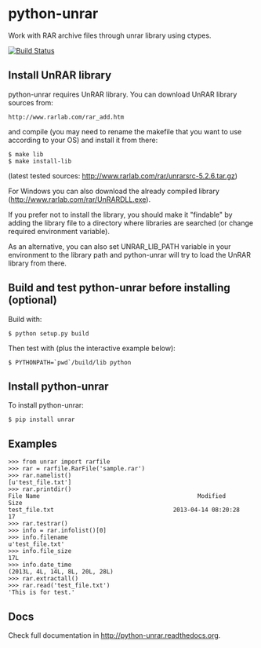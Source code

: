 python-unrar
============

Work with RAR archive files through unrar library using ctypes.

[![Build Status](https://travis-ci.org/matiasb/python-unrar.png?branch=master)](https://travis-ci.org/matiasb/python-unrar)


Install UnRAR library
---------------------

python-unrar requires UnRAR library. You can download UnRAR library sources from:

    http://www.rarlab.com/rar_add.htm

and compile (you may need to rename the makefile that you want to use according to your OS) and install it from there:

    $ make lib
    $ make install-lib

(latest tested sources: http://www.rarlab.com/rar/unrarsrc-5.2.6.tar.gz)

For Windows you can also download the already compiled library (http://www.rarlab.com/rar/UnRARDLL.exe).

If you prefer not to install the library, you should make it "findable" by adding the library file to a directory where libraries are searched (or change required environment variable).

As an alternative, you can also set UNRAR_LIB_PATH variable in your environment to the library path and python-unrar will try to load the UnRAR library from there.


Build and test python-unrar before installing (optional)
--------------------------------------------------------

Build with:

    $ python setup.py build

Then test with (plus the interactive example below):

    $ PYTHONPATH=`pwd`/build/lib python


Install python-unrar
--------------------

To install python-unrar:

    $ pip install unrar


Examples
--------

    >>> from unrar import rarfile
    >>> rar = rarfile.RarFile('sample.rar')
    >>> rar.namelist()
    [u'test_file.txt']
    >>> rar.printdir()
    File Name                                             Modified             Size
    test_file.txt                                  2013-04-14 08:20:28           17
    >>> rar.testrar()
    >>> info = rar.infolist()[0]
    >>> info.filename
    u'test_file.txt'
    >>> info.file_size
    17L
    >>> info.date_time
    (2013L, 4L, 14L, 8L, 20L, 28L)
    >>> rar.extractall()
    >>> rar.read('test_file.txt')
    'This is for test.'


Docs
----

Check full documentation in http://python-unrar.readthedocs.org.

